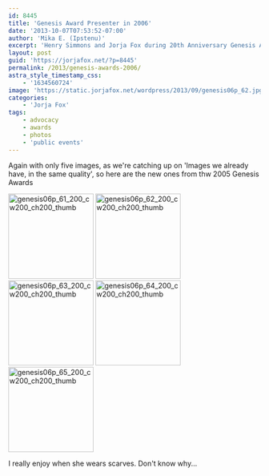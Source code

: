 ```yaml
---
id: 8445
title: 'Genesis Award Presenter in 2006'
date: '2013-10-07T07:53:52-07:00'
author: 'Mika E. (Ipstenu)'
excerpt: 'Henry Simmons and Jorja Fox during 20th Anniversary Genesis Awards.'
layout: post
guid: 'https://jorjafox.net/?p=8445'
permalink: /2013/genesis-awards-2006/
astra_style_timestamp_css:
    - '1634560724'
image: 'https://static.jorjafox.net/wordpress/2013/09/genesis06p_62.jpg'
categories:
    - 'Jorja Fox'
tags:
    - advocacy
    - awards
    - photos
    - 'public events'
---
```


Again with only five images, as we're catching up on 'Images we already have, in the same quality', so here are the new ones from thw 2005 Genesis Awards

<a href="https://jorjafox.net/gallery/awards/pub/20060318-ga/genesis06p_61.jpg"><img class="alignnone size-full wp-image-8446" alt="genesis06p_61_200_cw200_ch200_thumb" src="//static.jorjafox.net/wordpress/2013/09/genesis06p_61_200_cw200_ch200_thumb.jpg" width="170" height="170" /></a> <a href="https://jorjafox.net/gallery/awards/pub/20060318-ga/genesis06p_62.jpg"><img class="alignnone size-full wp-image-8447" alt="genesis06p_62_200_cw200_ch200_thumb" src="//static.jorjafox.net/wordpress/2013/09/genesis06p_62_200_cw200_ch200_thumb.jpg" width="170" height="170" /></a> <a href="https://jorjafox.net/gallery/awards/pub/20060318-ga/genesis06p_63.jpg"><img class="alignnone size-full wp-image-8448" alt="genesis06p_63_200_cw200_ch200_thumb" src="//static.jorjafox.net/wordpress/2013/09/genesis06p_63_200_cw200_ch200_thumb.jpg" width="170" height="170" /></a> <a href="https://jorjafox.net/gallery/awards/pub/20060318-ga/genesis06p_64.jpg"><img class="alignnone size-full wp-image-8449" alt="genesis06p_64_200_cw200_ch200_thumb" src="//static.jorjafox.net/wordpress/2013/09/genesis06p_64_200_cw200_ch200_thumb.jpg" width="170" height="170" /></a> <a href="https://jorjafox.net/gallery/awards/pub/20060318-ga/genesis06p_65.jpg"><img class="alignnone size-full wp-image-8450" alt="genesis06p_65_200_cw200_ch200_thumb" src="//static.jorjafox.net/wordpress/2013/09/genesis06p_65_200_cw200_ch200_thumb.jpg" width="170" height="170" /></a>

I really enjoy when she wears scarves. Don't know why...